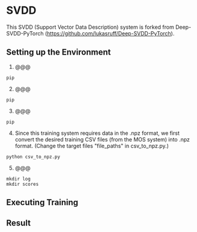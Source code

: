 # SVDD

This SVDD (Support Vector Data Description) system is forked from Deep-SVDD-PyTorch (https://github.com/lukasruff/Deep-SVDD-PyTorch).

## Setting up the Environment

1. @@@

```
pip
```

2. @@@

```
pip
```

3. @@@

```
pip
```

4. Since this training system requires data in the .npz format, we first convert the desired training CSV files (from the MOS system) into .npz format. (Change the target files "file_paths" in csv_to_npz.py.)

```
python csv_to_npz.py
```

5. @@@

```
mkdir log
mkdir scores
```

## Executing Training

## Result
